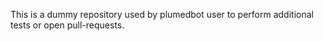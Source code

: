 This is a dummy repository used by plumedbot user
to perform additional tests or open pull-requests.

